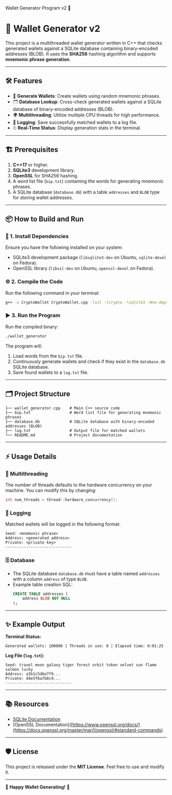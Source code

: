 Wallet Generator Program v2 🚀

# 🚀 Wallet Generator v2

This project is a multithreaded wallet generator written in C++ that checks generated wallets against a SQLite database containing binary-encoded addresses (BLOB). It uses the **SHA256** hashing algorithm and supports **mnemonic phrase generation**.

---

## 🛠 Features

- 🔑 **Generate Wallets**: Create wallets using random mnemonic phrases.
- 🗂 **Database Lookup**: Cross-check generated wallets against a SQLite database of binary-encoded addresses (BLOB).
- 🌍 **Multithreading**: Utilize multiple CPU threads for high performance.
- 📜 **Logging**: Save successfully matched wallets to a log file.
- ⏲ **Real-Time Status**: Display generation stats in the terminal.

---

## 🏗 Prerequisites

1. **C++17** or higher.
2. **SQLite3** development library.
3. **OpenSSL** for SHA256 hashing.
4. A word list file (`bip.txt`) containing the words for generating mnemonic phrases.
5. A SQLite database (`database.db`) with a table `addresses` and `BLOB` type for storing wallet addresses.

---

## 📦 How to Build and Run

### 🧰 1. Install Dependencies
Ensure you have the following installed on your system:
- SQLite3 development package (`libsqlite3-dev` on Ubuntu, `sqlite-devel` on Fedora).
- OpenSSL library (`libssl-dev` on Ubuntu, `openssl-devel` on Fedora).

### ⚙️ 2. Compile the Code
Run the following command in your terminal:
```bash
g++ -o CryptoWallet CryptoWallet.cpp -lssl -lcrypto -lsqlite3 -Wno-deprecated-declarations
```

### ▶️ 3. Run the Program
Run the compiled binary:
```bash
./wallet_generator
```

The program will:
1. Load words from the `bip.txt` file.
2. Continuously generate wallets and check if they exist in the `database.db` SQLite database.
3. Save found wallets to a `log.txt` file.

---

## 🗂 Project Structure

```
├── wallet_generator.cpp    # Main C++ source code
├── bip.txt                 # Word list file for generating mnemonic phrases
├── database.db             # SQLite database with binary-encoded addresses (BLOB)
├── log.txt                 # Output file for matched wallets
└── README.md               # Project documentation
```

---

## ⚡️ Usage Details

### 🔢 Multithreading
The number of threads defaults to the hardware concurrency on your machine. You can modify this by changing:
```cpp
int num_threads = thread::hardware_concurrency();
```

### 📝 Logging
Matched wallets will be logged in the following format:
```
Seed: <mnemonic phrase>
Address: <generated address>
Private: <private key>
-----------------------------
```

### 🗄 Database
- The SQLite database `database.db` must have a table named `addresses` with a column `address` of type `BLOB`.
- Example table creation SQL:
  ```sql
  CREATE TABLE addresses (
      address BLOB NOT NULL
  );
  ```

---

## ✨ Example Output

**Terminal Status:**
```
Generated wallets: 100000 | Threads in use: 8 | Elapsed time: 0:01:25
```

**Log File (`log.txt`):**
```
Seed: travel moon galaxy tiger forest orbit token velvet sun flame salmon lucky
Address: a3b1c5d6e7f9...
Private: d4e5f6a7b8c9...
-----------------------------
```

---

## 📚 Resources

- [SQLite Documentation](https://sqlite.org/docs.html)
- [OpenSSL Documentation]([https://www.openssl.org/docs/](https://docs.openssl.org/master/man1/openssl/#standard-commands)

---

## 🛡 License

This project is released under the **MIT License**. Feel free to use and modify it.

---

🎉 **Happy Wallet Generating!** 🎉

